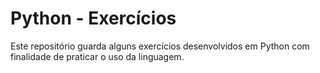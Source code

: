 # Python - Exercícios
Este repositório guarda alguns exercícios desenvolvidos em Python com finalidade de praticar o uso da linguagem.